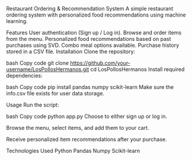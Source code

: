  Restaurant Ordering & Recommendation System
A simple restaurant ordering system with personalized food recommendations using machine learning.

Features
User authentication (Sign up / Log in).
Browse and order items from the menu.
Personalized food recommendations based on past purchases using SVD.
Combo meal options available.
Purchase history stored in a CSV file.
Installation
Clone the repository:

bash
Copy code
git clone https://github.com/your-username/LosPollosHermanos.git
cd LosPollosHermanos
Install required dependencies:

bash
Copy code
pip install pandas numpy scikit-learn
Make sure the info.csv file exists for user data storage.

Usage
Run the script:

bash
Copy code
python app.py
Choose to either sign up or log in.

Browse the menu, select items, and add them to your cart.

Receive personalized item recommendations after your purchase.

Technologies Used
Python
Pandas
Numpy
Scikit-learn
